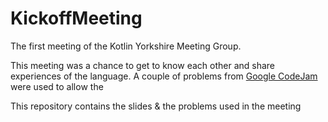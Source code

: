 # KickoffMeeting
The first meeting of the Kotlin Yorkshire Meeting Group.

This meeting was a chance to get to know each other and share experiences of the language.  A couple of problems from [Google CodeJam](https://code.google.com/codejam/contest/6254486/dashboard "Google 2016 CodeJam") were used to allow the 

This repository contains the slides & the problems used in the meeting
